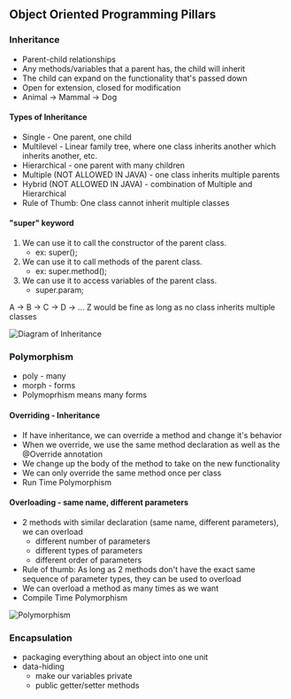 ## Object Oriented Programming Pillars

### Inheritance
- Parent-child relationships
- Any methods/variables  that a parent has, the child will inherit
- The child can expand on the functionality that's passed down
- Open for extension, closed for modification
- Animal -> Mammal -> Dog

#### Types of Inheritance
- Single - One parent, one child
- Multilevel - Linear family tree, where one class inherits another which inherits another, etc.
- Hierarchical - one parent with many children
- Multiple (NOT ALLOWED IN JAVA) - one class inherits multiple parents
- Hybrid (NOT ALLOWED IN JAVA) - combination of Multiple and Hierarchical
- Rule of Thumb: One class cannot inherit multiple classes

#### "super" keyword
1. We can use it to call the constructor of the parent class. 
    - ex: super();
2. We can use it to call methods of the parent class.
    - ex: super.method();
3. We can use it to access variables of the parent class.
   -  super.param;

A -> B -> C -> D -> ... Z would be fine as long as no class inherits multiple classes

![Diagram of Inheritance](https://www.goseeko.com/blog/wp-content/uploads/2021/09/typescript-classes-types-of-inheritance.png)

### Polymorphism
- poly - many
- morph - forms
- Polymoprhism means many forms

#### Overriding - Inheritance
- If have inheritance, we can override a method and change it's behavior
- When we override, we use the same method declaration as well as the @Override annotation
- We change up the body of the method to take on the new functionality
- We can only override the same method once per class
- Run Time Polymorphism

#### Overloading - same name, different parameters
- 2 methods with similar declaration (same name, different parameters), we can overload
    - different number of parameters
    - different types of parameters
    - different order of parameters
- Rule of thumb: As long as 2 methods don't have the exact same sequence of parameter types, they can be used to overload
- We can overload a method as many times as we want
- Compile Time Polymorphism

![Polymorphism](https://miro.medium.com/max/886/1*RYd4K00FeQshQ_clT8ALuA.png)


### Encapsulation
- packaging everything about an object into one unit
- data-hiding
    - make our variables private
    - public getter/setter methods